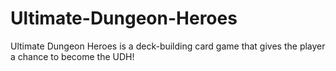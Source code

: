 # Ultimate-Dungeon-Heroes
Ultimate Dungeon Heroes is a deck-building card game that gives the player a chance to become the UDH! 
